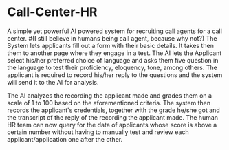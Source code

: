 # Call-Center-HR
A simple yet powerful AI powered system for recruiting call agents for a call center. #(I still believe in humans being call agent, because why not?)
The System lets applicants fill out a form with their basic details. It takes then them to another page where they engage in a test.
The AI lets the Applicant select his/her preferred choice of language and asks them five question in the language to test their proficiency, eloquency, tone, among others.
The applicant is required to record his/her reply to the questions and the system will send it to the AI for analysis.

The AI analyzes the recording the applicant made and grades them on a scale of 1 to 100 based on the aforementioned criteria.
The system then records the applicant's credentials, together with the grade he/she got and the transcript of the reply of the recording the applicant made.
The human HR team can now query for the data of applicants whose score is above a certain number without having to manually test and review each applicant/application one after the other.

